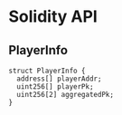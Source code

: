# Solidity API

## PlayerInfo

```solidity
struct PlayerInfo {
  address[] playerAddr;
  uint256[] playerPk;
  uint256[2] aggregatedPk;
}
```

